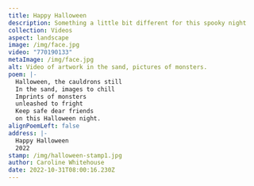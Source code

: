 ```yaml
---
title: Happy Halloween
description: Something a little bit different for this spooky night
collection: Videos
aspect: landscape
image: /img/face.jpg
video: "770190133"
metaImage: /img/face.jpg
alt: Video of artwork in the sand, pictures of monsters.
poem: |-
  Halloween, the cauldrons still 
  In the sand, images to chill
  Imprints of monsters 
  unleashed to fright
  Keep safe dear friends
  on this Halloween night.
alignPoemLeft: false
address: |-
  Happy Halloween
  2022
stamp: /img/halloween-stamp1.jpg
author: Caroline Whitehouse
date: 2022-10-31T08:00:16.230Z
---
```

